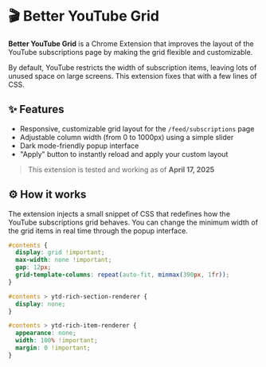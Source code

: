 # 🎬 Better YouTube Grid

**Better YouTube Grid** is a Chrome Extension that improves the layout of the YouTube subscriptions page by making the grid flexible and customizable.

By default, YouTube restricts the width of subscription items, leaving lots of unused space on large screens. This extension fixes that with a few lines of CSS.

## ✨ Features

- Responsive, customizable grid layout for the `/feed/subscriptions` page
- Adjustable column width (from 0 to 1000px) using a simple slider
- Dark mode-friendly popup interface
- "Apply" button to instantly reload and apply your custom layout

> This extension is tested and working as of **April 17, 2025**

## ⚙️ How it works

The extension injects a small snippet of CSS that redefines how the YouTube subscriptions grid behaves. You can change the minimum width of the grid items in real time through the popup interface.

```css
#contents {
  display: grid !important;
  max-width: none !important;
  gap: 12px;
  grid-template-columns: repeat(auto-fit, minmax(390px, 1fr));
}

#contents > ytd-rich-section-renderer {
  display: none;
}

#contents > ytd-rich-item-renderer {
  appearance: none;
  width: 100% !important;
  margin: 0 !important;
}
```
